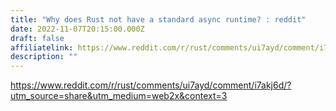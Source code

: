 ```yaml
---
title: "Why does Rust not have a standard async runtime? : reddit"
date: 2022-11-07T20:15:00.000Z
draft: false
affiliatelink: https://www.reddit.com/r/rust/comments/ui7ayd/comment/i7akj6d/?utm_source=share&utm_medium=web2x&context=3
description: ""
---
```

https://www.reddit.com/r/rust/comments/ui7ayd/comment/i7akj6d/?utm_source=share&utm_medium=web2x&context=3
